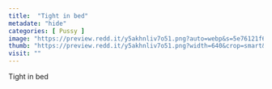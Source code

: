 ```yaml
---
title:  "Tight in bed"
metadate: "hide"
categories: [ Pussy ]
image: "https://preview.redd.it/y5akhnliv7o51.png?auto=webp&s=5e76121f6d72b5edada5b944afc1a3c9ddfcbf83"
thumb: "https://preview.redd.it/y5akhnliv7o51.png?width=640&crop=smart&auto=webp&s=1f93d0855ebb845f2c2aea8817509f1c712d5402"
visit: ""
---
```

Tight in bed
